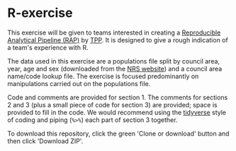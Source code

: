 # R-exercise

This exercise will be given to teams interested in creating a [Reproducible Analytical Pipeline (RAP)](https://www.isdscotland.org/About-ISD/Methodologies/_docs/Reproducible_Analytical_Pipelines_paper_v1.4.pdf) by [TPP](https://www.isdscotland.org/Products-and-Services/Transforming-Publishing-Programme/). It is designed to give a rough indication of a team's experience with R.

The data used in this exercise are a populations file split by council area, year, age and sex (downloaded from the [NRS website](https://www.nrscotland.gov.uk/)) and a council area name/code lookup file. The exercise is focused predominantly on manipulations carried out on the populations file.

Code and comments are provided for section 1. The comments for sections 2 and 3 (plus a small piece of code for section 3) are provided; space is provided to fill in the code. We would recommend using the [tidyverse](https://github.com/tidyverse) style of coding and piping (`%>%`) each part of section 3 together.

To download this repository, click the green 'Clone or download' button and then click 'Download ZIP'.
